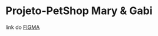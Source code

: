 # Projeto-PetShop Mary & Gabi
link do [FIGMA](https://www.figma.com/file/w2RWVtVTHBQkjg5Nb9IfjM/Projeto-PetShop---Mary-%26-Gabi---Maur%C3%ADcio-Silva?node-id=1%3A2)
